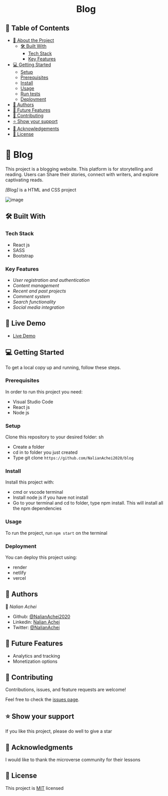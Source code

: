 <a name="readme-top"></a>

<div align="center">

  <br/>

  <h1><b>Blog</b></h1>

</div>

## 📗 Table of Contents

- [📖 About the Project](#about-project)
  - [🛠 Built With](#built-with)
    - [Tech Stack](#tech-stack)
    - [Key Features](#key-features)
- [💻 Getting Started](#getting-started)
  - [Setup](#setup)
  - [Prerequisites](#prerequisites)
  - [Install](#install)
  - [Usage](#usage)
  - [Run tests](#run-tests)
  - [Deployment](#deployment)
- [👥 Authors](#authors)
- [🔭 Future Features](#future-features)
- [🤝 Contributing](#contributing)
- [⭐️ Show your support](#support)
- [🙏 Acknowledgements](#acknowledgements)
- [📝 License](#license)

<!-- PROJECT DESCRIPTION -->

# 📖 Blog <a name="about-project"></a>

This project is a blogging website. This platform is for storytelling and reading. Users can
Share their stories, connect with writers, and explore captivating reads.

_[Blog]_ is a HTML and CSS project

![image](https://github.com/NalianAchei2020/blog/assets/88759996/9fe2d586-57db-4b1d-89ce-ef2b80050b50)

## 🛠 Built With <a name="built-with"></a>

### Tech Stack <a name="tech-stack"></a>

- React js
- SASS
- Bootstrap

### Key Features <a name="key-features"></a>

- _User registration and authentication_
- _Content management_
- _Recent and past projects_
- _Comment system_
- _Search functionality_
- _Social media integration_

## 🚀 Live Demo <a name="live-demo"></a>

- [Live Demo ]()

## 💻 Getting Started <a name="getting-started"></a>

To get a local copy up and running, follow these steps.

### Prerequisites

In order to run this project you need:

- Visual Studio Code
- React js
- Node js

### Setup

Clone this repository to your desired folder:
sh

- Create a folder
- cd in to folder you just created
- Type git clone `https://github.com/NalianAchei2020/blog`

### Install

Install this project with:

- cmd or vscode terminal
- Install node js if you have not install
- Go to your terminal and cd to folder, type npm install. This will install all the npm dependencies

### Usage

To run the project, run `npm start` on the terminal

### Deployment

You can deploy this project using:

- render
- netlify
- vercel

## 👥 Authors <a name="authors"></a>

👤 _Nalian Achei_

- Github: [@NalianAchei2020](https://github.com/NalianAchei2020)
- Linkedin: [Nalian Achei](https://www.linkedin.com/in/nalian-achei-683208275)
- Twitter: [@NalianAchei](https://twitter.com/NalianAchei?t=E3ePLcJ7B45dBa8SBFIXDg&s=09)

## 🔭 Future Features <a name="future-features"></a>

- Analytics and tracking
- Monetization options

## 🤝 Contributing <a name="contributing"></a>

Contributions, issues, and feature requests are welcome!

Feel free to check the [issues page](https://github.com/NalianAchei2020/Portfolio/issues).

## ⭐️ Show your support <a name="support"></a>

If you like this project, please do well to give a star

## 🙏 Acknowledgments <a name="acknowledgements"></a>

I would like to thank the microverse community for their lessons

## 📝 License <a name="license"></a>

This project is [MIT](https://github.com/NalianAchei2020/Portfolio/blob/portfolio-feature/LICENSE) licensed
